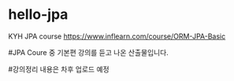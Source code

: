 # hello-jpa
KYH JPA course https://www.inflearn.com/course/ORM-JPA-Basic

#JPA Coure 중 기본편 강의를 듣고 나온 산출물입니다.

#강의정리 내용은 차후 업로드 예정
